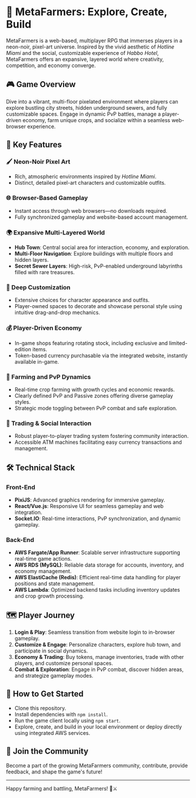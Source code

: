# 🌾 MetaFarmers: Explore, Create, Build

MetaFarmers is a web-based, multiplayer RPG that immerses players in a neon-noir, pixel-art universe. Inspired by the vivid aesthetic of *Hotline Miami* and the social, customizable experience of *Habbo Hotel*, MetaFarmers offers an expansive, layered world where creativity, competition, and economy converge.

## 🎮 Game Overview
Dive into a vibrant, multi-floor pixelated environment where players can explore bustling city streets, hidden underground sewers, and fully customizable spaces. Engage in dynamic PvP battles, manage a player-driven economy, farm unique crops, and socialize within a seamless web-browser experience.

## 🚀 Key Features

### 🖌️ Neon-Noir Pixel Art
- Rich, atmospheric environments inspired by *Hotline Miami*.
- Distinct, detailed pixel-art characters and customizable outfits.

### 🌐 Browser-Based Gameplay
- Instant access through web browsers—no downloads required.
- Fully synchronized gameplay and website-based account management.

### 🌍 Expansive Multi-Layered World
- **Hub Town**: Central social area for interaction, economy, and exploration.
- **Multi-Floor Navigation**: Explore buildings with multiple floors and hidden layers.
- **Secret Sewer Layers**: High-risk, PvP-enabled underground labyrinths filled with rare treasures.

### 🎨 Deep Customization
- Extensive choices for character appearance and outfits.
- Player-owned spaces to decorate and showcase personal style using intuitive drag-and-drop mechanics.

### 💰 Player-Driven Economy
- In-game shops featuring rotating stock, including exclusive and limited-edition items.
- Token-based currency purchasable via the integrated website, instantly available in-game.

### 🌾 Farming and PvP Dynamics
- Real-time crop farming with growth cycles and economic rewards.
- Clearly defined PvP and Passive zones offering diverse gameplay styles.
- Strategic mode toggling between PvP combat and safe exploration.

### 🔄 Trading & Social Interaction
- Robust player-to-player trading system fostering community interaction.
- Accessible ATM machines facilitating easy currency transactions and management.

## 🛠️ Technical Stack

### Front-End
- **PixiJS**: Advanced graphics rendering for immersive gameplay.
- **React/Vue.js**: Responsive UI for seamless gameplay and web integration.
- **Socket.IO**: Real-time interactions, PvP synchronization, and dynamic gameplay.

### Back-End
- **AWS Fargate/App Runner**: Scalable server infrastructure supporting real-time game actions.
- **AWS RDS (MySQL)**: Reliable data storage for accounts, inventory, and economy management.
- **AWS ElastiCache (Redis)**: Efficient real-time data handling for player positions and state management.
- **AWS Lambda**: Optimized backend tasks including inventory updates and crop growth processing.

## 🗺️ Player Journey
1. **Login & Play**: Seamless transition from website login to in-browser gameplay.
2. **Customize & Engage**: Personalize characters, explore hub town, and participate in social dynamics.
3. **Economy & Trading**: Buy tokens, manage inventories, trade with other players, and customize personal spaces.
4. **Combat & Exploration**: Engage in PvP combat, discover hidden areas, and strategize gameplay modes.

## 🔗 How to Get Started
- Clone this repository.
- Install dependencies with `npm install`.
- Run the game client locally using `npm start`.
- Explore, create, and build in your local environment or deploy directly using integrated AWS services.

## 🌟 Join the Community
Become a part of the growing MetaFarmers community, contribute, provide feedback, and shape the game's future!

---

Happy farming and battling, MetaFarmers! 🌱⚔️